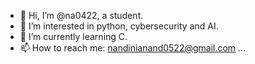 - 👋 Hi, I’m @na0422, a student.
- 👀 I’m interested in python, cybersecurity and AI.
- 🌱 I’m currently learning C.
- 📫 How to reach me: nandinianand0522@gmail.com ...

<!---
na0422/na0422 is a ✨ special ✨ repository because its `README.md` (this file) appears on your GitHub profile.
You can click the Preview link to take a look at your changes.
--->
